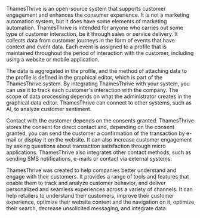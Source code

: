 ThamesThrive is an open-source system that supports customer engagement and enhances the consumer experience. It is not a marketing automation system, but it does have some elements of marketing automation. ThamesThrive is intended for anyone who carries out some type of customer interaction, be it through sales or service delivery. It collects data from customer journeys in the form of events that have context and event data. Each event is assigned to a profile that is maintained throughout the period of interaction with the customer, including using a website or mobile application. 

The data is aggregated in the profile, and the method of attaching data to the profile is defined in the graphical editor, which is part of the ThamesThrive system. By integrating ThamesThrive with your system, you can use it to track each customer's interaction with the company. The scope of data processing depends on what the administrator creates in the graphical data editor. ThamesThrive can connect to other systems, such as AI, to analyze customer sentiment. 

Contact with the customer depends on the consents granted. ThamesThrive stores the consent for direct contact and, depending on the consent granted, you can send the customer a confirmation of the transaction by e-mail or display it on the website. It can also increase customer engagement by asking questions about transaction satisfaction through micro applications. ThamesThrive also integrates other contact methods, such as sending SMS notifications, e-mails or contact via external systems. 

ThamesThrive was created to help companies better understand and engage with their customers. It provides a range of tools and features that enable them to track and analyze customer behavior, and deliver personalized and seamless experiences across a variety of channels. It can help retailers to understand their customers, improve their customer experience, optimize their website content and the navigation on it, optimize their search, decrease unsolicited messaging, and integrate data.
